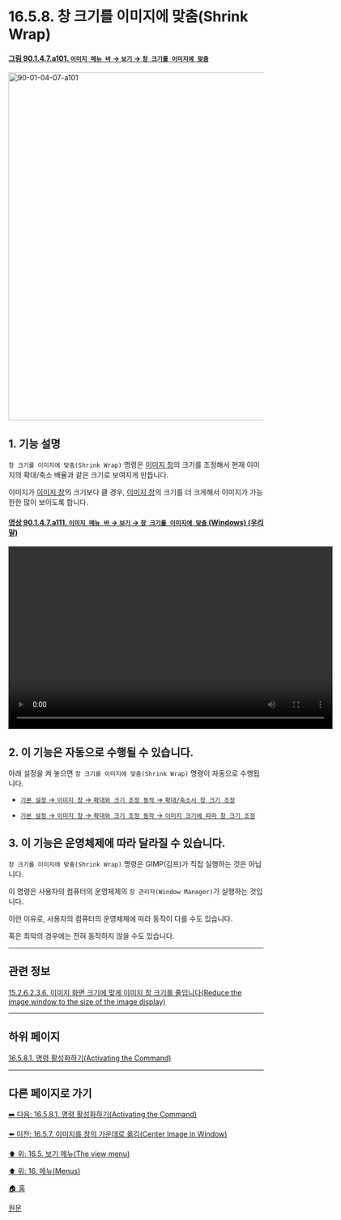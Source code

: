 # 16.5.8. 창 크기를 이미지에 맞춤(Shrink Wrap)

<a id="90-01-04-07-a101"></a>

#### [그림 90.1.4.7.a101. `이미지 메뉴 바` → `보기` → `창 크기를 이미지에 맞춤`](./90-01-04-07-shrink_wrap.md#90-01-04-07-a101)
<img width="940" height="687" alt="90-01-04-07-a101" src="https://github.com/user-attachments/assets/5af21804-3916-44af-a306-c76f8d526a7a" />

<a id="16-05-08-s1"></a>

## 1. 기능 설명
`창 크기를 이미지에 맞춤(Shrink Wrap)` 명령은 [이미지 창](./19-glossaryx-image_window.md)의 크기를 조정해서 현재 이미지의 확대/축소 배율과 같은 크기로 보여지게 만듭니다.

이미지가 [이미지 창](./19-glossaryx-image_window.md)의 크기보다 클 경우, [이미지 창](./19-glossaryx-image_window.md)의 크기를 더 크게해서 이미지가 가능한한 많이 보이도록 합니다.

<a id="90-01-04-07-a111"></a>

#### [영상 90.1.4.7.a111. `이미지 메뉴 바` → `보기` → `창 크기를 이미지에 맞춤` (Windows) (우리말)](./90-01-04-07-shrink_wrap.md#90-01-04-07-a111)
<video controls="controls" width="640" height="360" src="https://github.com/user-attachments/assets/b7c58608-c27a-4aa4-820c-dda9598ef835"></video>

<a id="16-05-08-s2"></a>

## 2. 이 기능은 자동으로 수행될 수 있습니다.
아래 설정을 켜 놓으면 `창 크기를 이미지에 맞춤(Shrink Wrap)` 명령이 자동으로 수행됩니다.

- [`기본 설정` → `이미지 창` → `확대와 크기 조정 동작` → `확대/축소시 창 크기 조정`](./12-01-18-02-zoom_n_resize_behavior.md#12-01-18-02-s1)

- [`기본 설정` → `이미지 창` → `확대와 크기 조정 동작` → `이미지 크기에 따라 창 크기 조정`](./12-01-18-02-zoom_n_resize_behavior.md#12-01-18-02-s2)

<a id="16-05-08-s3"></a>

## 3. 이 기능은 운영체제에 따라 달라질 수 있습니다.
`창 크기를 이미지에 맞춤(Shrink Wrap)` 명령은 GIMP(김프)가 직접 실행하는 것은 아닙니다.

이 명령은 사용자의 컴퓨터의 운영체제의 `창 관리자(Window Manager)`가 실행하는 것입니다.

이런 이유로, 사용자의 컴퓨터의 운영체제에 따라 동작이 다를 수도 있습니다.

혹은 최악의 경우에는 전혀 동작하지 않을 수도 있습니다.

***

## 관련 정보

[15.2.6.2.3.6. 이미지 화면 크기에 맞게 이미지 창 크기를 줄입니다(Reduce the image window to the size of the image display)](./15-02-06-02-03-06-reduce_image_window_to_image_display.md)

***

## 하위 페이지

[16.5.8.1. 명령 활성화하기(Activating the Command)](./16-05-08-01-activating_the_command.md)

***

## 다른 페이지로 가기

[➡️ 다음: 16.5.8.1. 명령 활성화하기(Activating the Command)](./16-05-08-01-activating_the_command.md)

[⬅️ 이전: 16.5.7. 이미지를 창의 가운데로 옮김(Center Image in Window)](./16-05-07-center-image-in-window.md)

[⬆️ 위: 16.5. 보기 메뉴(The view menu)](./16-05-00-the-view-menu.md)

[⬆️ 위: 16. 메뉴(Menus)](./16-00-menus.md)

[🏠 홈](./00-home.md)

[원문](https://docs.gimp.org/2.10/ko/gimp-view-shrink-wrap.html)